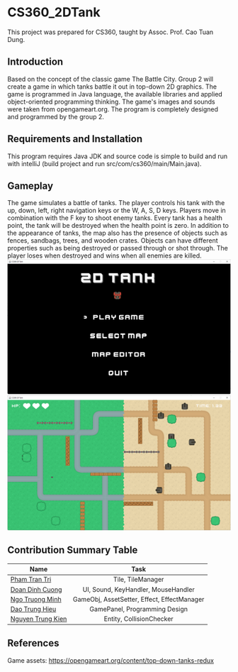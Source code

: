 # CS360_2DTank

This project was prepared for CS360, taught by Assoc. Prof. Cao Tuan Dung.

## Introduction

Based on the concept of the classic game The Battle City. Group 2 will create a game in which tanks battle it out in top-down 2D graphics. The game is programmed in Java language, the available libraries and applied object-oriented programming thinking. The game's images and sounds were taken from opengameart.org. The program is completely designed and programmed by the group 2.

## Requirements and Installation

This program requires Java JDK and source code is simple to build and run with intelliJ (build project and run src/com/cs360/main/Main.java).

## Gameplay

The game simulates a battle of tanks. The player controls his tank with the up, down, left, right navigation keys or the W, A, S, D keys. Players move in combination with the F key to shoot enemy tanks. Every tank has a health point, the tank will be destroyed when the health point is zero. In addition to the appearance of tanks, the map also has the presence of objects such as fences, sandbags, trees, and wooden crates. Objects can have different properties such as being destroyed or passed through or shot through. The player loses when destroyed and wins when all enemies are killed.
<img src="res/image/menu.png">
<img src="res/image/gameplay.png">

## Contribution Summary Table

|Name |Task     |
| ------        |:-----------------------------:  |
|[Pham Tran Tri](https://github.com/tripro16102000) |Tile, TileManager  |
|[Doan Dinh Cuong](https://github.com/anonychick11111111111) |UI, Sound, KeyHandler, MouseHandler |
|[Ngo Truong Minh](https://github.com/ntm2690) |GameObj, AssetSetter, Effect, EffectManager  |
|[Dao Trung Hieu](https://github.com/hieutrungdao) |GamePanel, Programming Design |
|[Nguyen Trung Kien](https://github.com/bachdang2k) |Entity, CollisionChecker |

## References
Game assets: <https://opengameart.org/content/top-down-tanks-redux>

